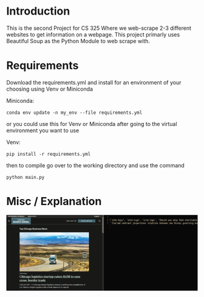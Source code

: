 # Introduction

This is the second Project for CS 325 Where we web-scrape 2-3 different websites to get information on a webpage.
This project primarly uses Beautiful Soup as the Python Module to web scrape with.

# Requirements

Download the requirements.yml and install for an environment of your choosing using Venv or Miniconda 

Miniconda:
``` python3
conda env update -n my_env --file requirements.yml
```

or you could use this for Venv or Miniconda after going to the virtual environment you want to use

Venv:
``` python3
pip install -r requirements.yml
```

then to compile go over to the working directory and use the command

```python3
python main.py
```

# Misc / Explanation
![articles-vs-scrapped](image.png)



